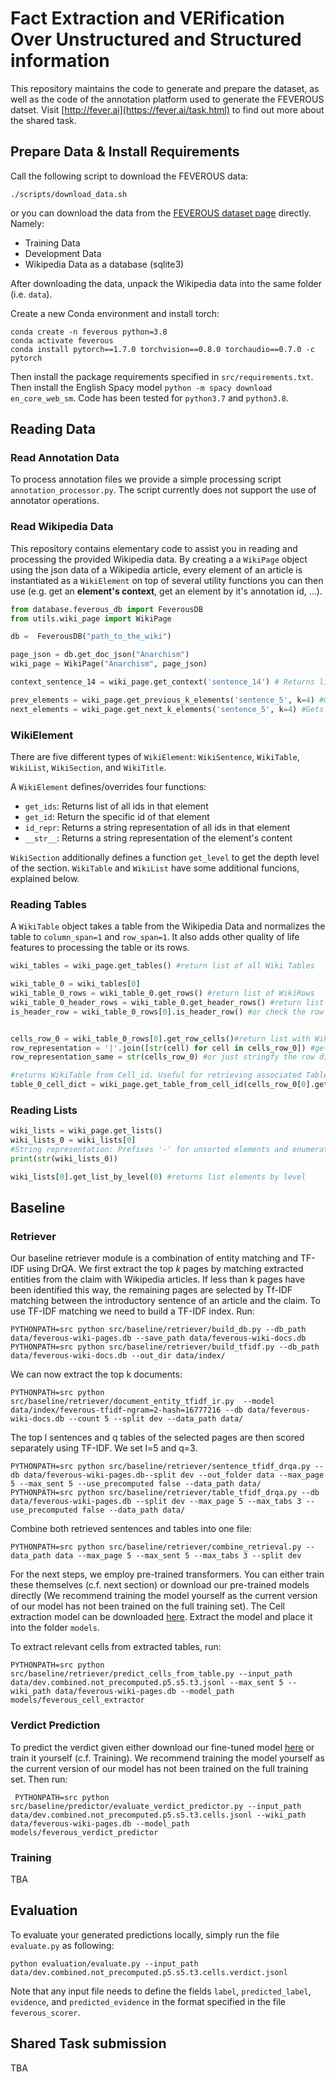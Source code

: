 # Fact Extraction and VERification Over Unstructured and Structured information

This repository maintains the code to generate and prepare the dataset, as well as the code of the annotation platform used to generate the FEVEROUS datset. Visit [http://fever.ai](https://fever.ai/task.html) to find out more about the shared task.

## Prepare Data & Install Requirements
Call the following script to download the FEVEROUS data:
```
./scripts/download_data.sh 
```
or you can download the data from the [FEVEROUS dataset page](https://fever.ai/dataset/feverous.html) directly. Namely:

* Training Data
* Development Data
* Wikipedia Data as a database (sqlite3)

After downloading the data, unpack the Wikipedia data into the same folder (i.e. `data`).


Create a new Conda environment and install torch: 
```
conda create -n feverous python=3.8
conda activate feverous
conda install pytorch==1.7.0 torchvision==0.8.0 torchaudio==0.7.0 -c pytorch
```
Then install the package requirements specified in `src/requirements.txt`. Then install the English Spacy model `python -m spacy download en_core_web_sm`.
Code has been tested for `python3.7` and `python3.8`.

## Reading Data

### Read Annotation Data
To process annotation files we provide a simple processing script `annotation_processor.py`. The script currently does not support the use of annotator operations.

### Read Wikipedia Data

This repository contains elementary code to assist you in reading and processing the provided Wikipedia data. By creating a a `WikiPage` object using the json data of a Wikipedia article, every element of an article is instantiated as a `WikiElement` on top of several utility functions you can then use (e.g. get an **element's context**, get an element by it's annotation id, ...). 

```python
from database.feverous_db import FeverousDB
from utils.wiki_page import WikiPage

db =  FeverousDB("path_to_the_wiki")

page_json = db.get_doc_json("Anarchism")
wiki_page = WikiPage("Anarchism", page_json)

context_sentence_14 = wiki_page.get_context('sentence_14') # Returns list of context Wiki elements

prev_elements = wiki_page.get_previous_k_elements('sentence_5', k=4) #Gets Wiki element before sentence_5
next_elements = wiki_page.get_next_k_elements('sentence_5', k=4) #Gets Wiki element after sentence_5
```

### WikiElement
There are five different types of `WikiElement`: `WikiSentence`, `WikiTable`, `WikiList`, `WikiSection`, and `WikiTitle`.

A `WikiElement` defines/overrides four functions:
* `get_ids`: Returns list of all ids in that element
* `get_id`: Return the specific id of that element
* `id_repr`: Returns a string representation of all ids in that element
* `__str__`: Returns a string representation of the element's content

`WikiSection` additionally defines a function `get_level` to get the depth level of the section. `WikiTable` and `WikiList` have some additional funcions, explained below. 

### Reading Tables
A `WikiTable` object takes a table from the Wikipedia Data and normalizes the table to `column_span=1` and `row_span=1`. It also adds other quality of life features to processing the table or its rows.

```python
wiki_tables = wiki_page.get_tables() #return list of all Wiki Tables

wiki_table_0 = wiki_tables[0]
wiki_table_0_rows = wiki_table_0.get_rows() #return list of WikiRows
wiki_table_0_header_rows = wiki_table_0.get_header_rows() #return list of WikiRows that are headers
is_header_row = wiki_table_0_rows[0].is_header_row() #or check the row directly whether it is a header


cells_row_0 = wiki_table_0_rows[0].get_row_cells()#return list with WikiCells for row 0
row_representation = '|'.join([str(cell) for cell in cells_row_0]) #get cell content seperated by vertical line
row_representation_same = str(cells_row_0) #or just stringfy the row directly.

#returns WikiTable from Cell_id. Useful for retrieving associated Tables for cell annotations.
table_0_cell_dict = wiki_page.get_table_from_cell_id(cells_row_0[0].get_id())
 ```
 
### Reading Lists
```python
wiki_lists = wiki_page.get_lists()
wiki_lists_0 = wiki_lists[0]
#String representation: Prefixes '-' for unsorted elements and enumerations (1., 2. ...) for sorted elements
print(str(wiki_lists_0))

wiki_lists[0].get_list_by_level(0) #returns list elements by level
 ```

## Baseline

### Retriever
Our baseline retriever module is a combination of entity matching and TF-IDF using DrQA. We first extract the top $k$ pages by matching extracted entities from the claim with Wikipedia articles. If less than k pages have been identified this way, the remaining pages are selected by Tf-IDF matching between the introductory sentence of an article and the claim. To use TF-IDF matching we need to build a TF-IDF index. Run:
```
PYTHONPATH=src python src/baseline/retriever/build_db.py --db_path data/feverous-wiki-pages.db --save_path data/feverous-wiki-docs.db
PYTHONPATH=src python src/baseline/retriever/build_tfidf.py --db_path data/feverous-wiki-docs.db --out_dir data/index/
 ```
 We can now extract the top k documents:
 ```
PYTHONPATH=src python src/baseline/retriever/document_entity_tfidf_ir.py  --model data/index/feverous-tfidf-ngram=2-hash=16777216 --db data/feverous-wiki-docs.db --count 5 --split dev --data_path data/
 ```
The top l sentences and q tables of the selected pages are then scored separately using TF-IDF. We set l=5 and q=3.
```
PYTHONPATH=src python src/baseline/retriever/sentence_tfidf_drqa.py --db data/feverous-wiki-pages.db--split dev --out_folder data --max_page 5 --max_sent 5 --use_precomputed false --data_path data/
PYTHONPATH=src python src/baseline/retriever/table_tfidf_drqa.py --db data/feverous-wiki-pages.db --split dev --max_page 5 --max_tabs 3 --use_precomputed false --data_path data/
 ```
Combine both retrieved sentences and tables into one file:
 ```
 PYTHONPATH=src python src/baseline/retriever/combine_retrieval.py --data_path data --max_page 5 --max_sent 5 --max_tabs 3 --split dev
 ```

For the next steps, we employ pre-trained transformers. You can either train these themselves (c.f. next section) or download our pre-trained models directly (We recommend training the model yourself as the current version of our model has not been trained on the full training set). The Cell extraction model can be downloaded [here](https://drive.google.com/file/d/1X6sWj0gVaZfzvx6KaaJEyyEcFkTgvLI7/view?usp=sharing). Extract the model and place it into the folder `models`.  

To extract relevant cells from extracted tables, run:
 ```
 PYTHONPATH=src python src/baseline/retriever/predict_cells_from_table.py --input_path data/dev.combined.not_precomputed.p5.s5.t3.jsonl --max_sent 5 --wiki_path data/feverous-wiki-pages.db --model_path models/feverous_cell_extractor
  ```
 
### Verdict Prediction
To predict the verdict given either download our fine-tuned model  [here](https://drive.google.com/file/d/1pD_NTS0sK9dmYnsUNPwCWIqnMivWj4sZ/view?usp=sharing) or train it yourself (c.f. Training). We recommend training the model yourself as the current version of our model has not been trained on the full training set. Then run:
```
 PYTHONPATH=src python src/baseline/predictor/evaluate_verdict_predictor.py --input_path data/dev.combined.not_precomputed.p5.s5.t3.cells.jsonl --wiki_path data/feverous-wiki-pages.db --model_path models/feverous_verdict_predictor
 ```
 
### Training
TBA

## Evaluation
To evaluate your generated predictions locally, simply run the file `evaluate.py` as following:
```
python evaluation/evaluate.py --input_path data/dev.combined.not_precomputed.p5.s5.t3.cells.verdict.jsonl
 ```
Note that any input file needs to define the fields `label`, `predicted_label`, `evidence`, and `predicted_evidence` in the format specified in the file `feverous_scorer`.

## Shared Task submission
TBA
